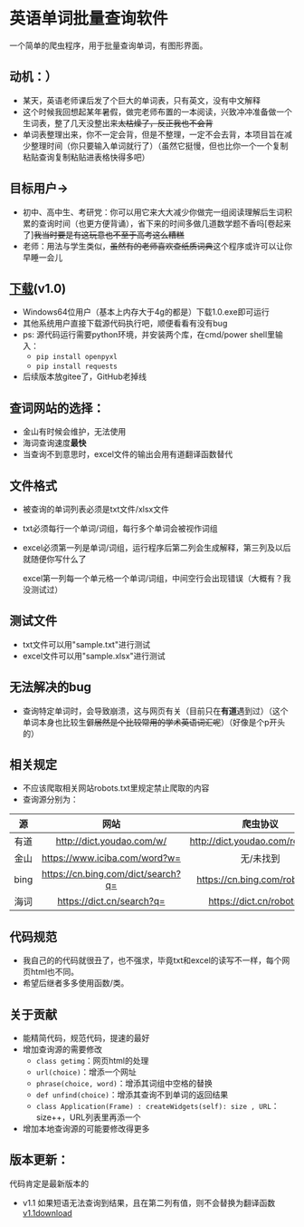 # 英语单词批量查询软件

一个简单的爬虫程序，用于批量查询单词，有图形界面。

## **动机：）**

- 某天，英语老师课后发了个巨大的单词表，只有英文，没有中文解释
- 这个时候我回想起某年暑假，做完老师布置的一本阅读，兴致冲冲准备做一个生词表，整了几天没整出来~~太枯燥了，反正我也不会背~~
- 单词表整理出来，你不一定会背，但是不整理，一定不会去背，本项目旨在减少整理时间（你只要输入单词就行了）（虽然它挺慢，但也比你一个一个复制粘贴查询复制粘贴进表格快得多吧）

## **目标用户->**

- 初中、高中生、考研党：你可以用它来大大减少你做完一组阅读理解后生词积累的查询时间（也更方便背诵），省下来的时间多做几道数学题不香吗[卷起来了]~~我当时要是有这玩意也不至于高考这么糟糕~~
- 老师：用法与学生类似，~~虽然有的老师喜欢查纸质词典~~这个程序或许可以让你早睡一会儿

## **[下载](https://github.com/what-is-me/wordlisttranslate/releases/)**(v1.0)

- Windows64位用户（基本上内存大于4g的都是）下载1.0.exe即可运行
- 其他系统用户直接下载源代码执行吧，顺便看看有没有bug
- ps: 源代码运行需要python环境，并安装两个库，在cmd/power shell里输入：
  - `pip install openpyxl`
  - `pip install requests`
- 后续版本放gitee了，GitHub老掉线

## **查词网站的选择：**

- 金山有时候会维护，无法使用
- 海词查询速度**最快**
- 当查询不到意思时，excel文件的输出会用有道翻译函数替代

## **文件格式**

- 被查询的单词列表必须是txt文件/xlsx文件
- txt必须每行一个单词/词组，每行多个单词会被视作词组
- excel必须第一列是单词/词组，运行程序后第二列会生成解释，第三列及以后就随便你写什么了

  excel第一列每一个单元格一个单词/词组，中间空行会出现错误（大概有？我没测试过）

## **测试文件**

- txt文件可以用"sample.txt"进行测试
- excel文件可以用"sample.xlsx"进行测试

## **无法解决的bug**

- 查询特定单词时，会导致崩溃，这与网页有关（目前只在**有道**遇到过）（这个单词本身也比较生僻~~居然是个比较常用的学术英语词汇呢~~）（好像是个p开头的）

## **相关规定**

- 不应该爬取相关网站robots.txt里规定禁止爬取的内容
- 查询源分别为：


|  源  |                网站                |             爬虫协议             |
| :----: | :----------------------------------: | :---------------------------------: |
| 有道 |     http://dict.youdao.com/w/     | http://dict.youdao.com/robots.txt |
| 金山 |   https://www.iciba.com/word?w=   |             无/未找到             |
| bing | https://cn.bing.com/dict/search?q= |  https://cn.bing.com/robots.txt  |
| 海词 |     https://dict.cn/search?q=     |    https://dict.cn/robots.txt    |

## **代码规范**

- 我自己的的代码就很丑了，也不强求，毕竟txt和excel的读写不一样，每个网页html也不同。
- 希望后继者多多使用函数/类。

## **关于贡献**

- 能精简代码，规范代码，提速的最好
- 增加查询源的需要修改
  - `class getimg`：网页html的处理
  - `url(choice)`：增添一个网址
  - `phrase(choice, word)`：增添其词组中空格的替换
  - `def unfind(choice)`：增添其查询不到单词的返回结果
  - `class Application(Frame) : createWidgets(self): size , URL`：size++，URL列表里再添一个
- 增加本地查询源的可能要修改得更多

## 版本更新：
代码肯定是最新版本的
- v1.1 如果短语无法查询到结果，且在第二列有值，则不会替换为翻译函数 [v1.1download](https://gitee.com/whatisme/wordlisttranslate/releases/v1.1)
